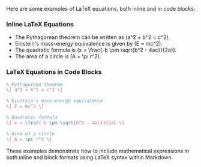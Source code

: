 Here are some examples of LaTeX equations, both inline and in code blocks:

### Inline LaTeX Equations

- The Pythagorean theorem can be written as \(a^2 + b^2 = c^2\).
- Einstein's mass-energy equivalence is given by \(E = mc^2\).
- The quadratic formula is \(x = \frac{-b \pm \sqrt{b^2 - 4ac}}{2a}\).
- The area of a circle is \(A = \pi r^2\).

### LaTeX Equations in Code Blocks

```latex
% Pythagorean theorem
\[ a^2 + b^2 = c^2 \]

% Einstein's mass-energy equivalence
\[ E = mc^2 \]

% Quadratic formula
\[ x = \frac{-b \pm \sqrt{b^2 - 4ac}}{2a} \]

% Area of a circle
\[ A = \pi r^2 \]
```

These examples demonstrate how to include mathematical expressions in both inline and block formats using LaTeX syntax within Markdown.


